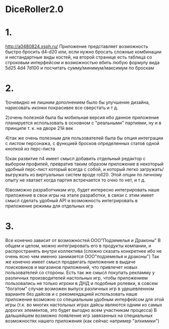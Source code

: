 # DiceRoller2.0
# 1. 
http://a0480824.xsph.ru/
Приложение представляет возможность быстро бросить d4-d20 или, если нужно бросать сложные комбинации и нестандартные виды костей, на второй странице есть таблица 
со строковым интерфейсом и возможностью вбить любую формулу вида 5d25 4d4 7d100 и посчитать сумму/минимум/максимум по броскам

# 2. 
1)очевидно не лишним дополнением было бы улучшение дизайна, нарисовать иконки покрасивее все сверстать и т д.

2)очень полезной была бы мобильная версия ибо данное приложение планируется использовать в основном с "реальными" партиями, ну и в принципе т. к. на дворе 21й век

4)так же очень полезным для пользователей была бы опция интеграции с листом персонажа, с функцией бросков определенных статов одной кнопкой из перс-листа

5)как развитие п4 имеет смысл добавить отдельный редактор с выбором профилей, превратив таким образом приложение в некоторый удобный перс-лист который всегда с собой, и который легко
загружать/выгружать из виртуальных систем вроде roll20. Этой опции по личному опыту не хватает когда партия встречается то очно то нет, и т д.

6)возможно разработчикам игр, будет интересно интегрировать наше приложение в свои игры на этапе разработки, в связи с этим имеет смысл сделать 
удобный API и возможность интегрировать в приложение режимы для отдельных игр

# 3.
Все конечно зависит от возможностей ООО"Подземелья и Драконы"
В общем и целом, можно интегрировать его в продукты компании, и распространять внутри коллектива (сложно сказать конкретнее ибо не очень ясно чем именно занимается ООО"подземелья и драконы")
Так же конечно имеет смысл продвигать приложение в выдаче поисковиков и магазинов приложений, что привлечет новых пользователей со стороны.
Есть так же смысл покупать рекламму у различных производителей настольных игр, чтобы приложением пользовались не только игроки в ДНД и подобные ролевки, в совсем
"богатом" случае возможен выпуск различных игр в удешевленном варианте без дайсов и с рекомендацией использовать наше приложение возможно со специальным удобным интерфейсом для этой игры
(т.к. во многих настольных играх дайсы являются одним из самых дорогих элементов, это будет выгодно всем участникам процесса)
В дальшейшем возможно появление игр завязанных на специальных возможностях нашего приложения (как сейчас например "алхимики")
